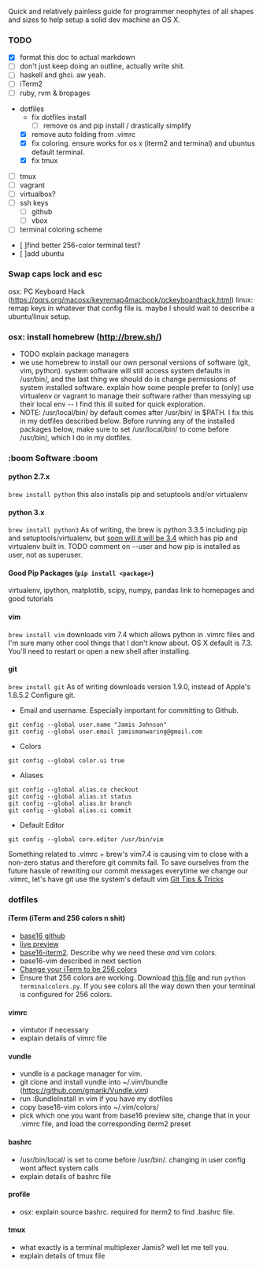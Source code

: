 Quick and relatively painless guide for programmer neophytes of all shapes and sizes to help 
setup a solid dev machine an OS X.

### TODO
- [x] format this doc to actual markdown
- [ ] don't just keep doing an outline, actually write shit.
- [ ] haskell and ghci. aw yeah.
- [ ] iTerm2
- [ ] ruby, rvm & bropages
- dotfiles
  - fix dotfiles install
    - [ ] remove os and pip install / drastically simplify
  - [x] remove auto folding from .vimrc
  - [x] fix coloring. ensure works for os x (iterm2 and terminal) and ubuntus default terminal.
  - [x] fix tmux
- [ ] tmux
- [ ] vagrant
- [ ] virtualbox?
- [ ] ssh keys
  - [ ] github
  - [ ] vbox
- [ ] terminal coloring scheme
- [ ]find better 256-color terminal test?
- [ ]add ubuntu

### Swap caps lock and esc
osx: PC Keyboard Hack (https://pqrs.org/macosx/keyremap4macbook/pckeyboardhack.html) 
linux: remap keys in whatever that config file is. maybe I should wait to describe a ubuntu/linux setup.

### osx: install homebrew (http://brew.sh/)
- TODO explain package managers
- we use homebrew to install our own personal versions of software (git, vim, python).
system software will still access system defaults in /usr/bin/, and the last thing we 
should do is change permissions of system installed software.  explain how some people 
prefer to (only) use virtualenv or vagrant to manage their software rather 
than messying up their local env -- I find this ill suited for quick exploration.
- NOTE: /usr/local/bin/ by default comes after /usr/bin/ in $PATH. I fix this in my dotfiles described
below. Before running any of the installed packages below, make sure to set /usr/local/bin/ to come 
before /usr/bin/, which I do in my dotfiles.

### :boom Software :boom
#### python 2.7.x
`brew install python`
this also installs pip and setuptools and/or virtualenv

#### python 3.x
`brew install python3`
As of writing, the brew is python 3.3.5 including pip and setuptools/virtualenv, but 
[soon will it will be 3.4](https://github.com/Homebrew/homebrew/wiki/Homebrew-and-Python) 
which has pip and virtualenv built in.
TODO comment on --user and how pip is installed as user, not as superuser.

#### Good Pip Packages (`pip install <package>`)
virtualenv, ipython, matplotlib, scipy, numpy, pandas
link to homepages and good tutorials

#### vim
`brew install vim`
downloads vim 7.4 which allows python in .vimrc files and I'm sure many other cool things 
that I don't know about.
OS X default is 7.3. You'll need to restart or open a new shell after installing.

#### git
`brew install git`
As of writing downloads version 1.9.0, instead of Apple's 1.8.5.2
Configure git.
- Email and username. Especially important for committing to Github.
```git
git config --global user.name "Jamis Johnson"
git config --global user.email jamismanwaring@gmail.com
```
- Colors
```git
git config --global color.ui true
```
- Aliases
```git
git config --global alias.co checkout
git config --global alias.st status
git config --global alias.br branch
git config --global alias.ci commit
```
- Default Editor
```git
git config --global core.editor /usr/bin/vim
```
Something related to .vimrc + brew's vim7.4 is causing vim to close with a non-zero 
status and therefore git commits fail. To save ourselves from the future hassle 
of rewriting our commit messages everytime we change our .vimrc, let's have git 
use the system's default vim
[Git Tips & Tricks](http://git-scm.com/book/en/Git-Basics-Tips-and-Tricks)

### dotfiles 
#### iTerm (iTerm and 256 colors n shit)
- [base16 github](https://github.com/chriskempson/base16)
- [live preview](http://chriskempson.github.io/base16/)
- [base16-iterm2](https://github.com/chriskempson/base16-iterm2). Describe why we need these *and* vim colors.
- base16-vim described in next section
- [Change your iTerm to be 256 colors](http://kevin.colyar.net/2011/01/pretty-vim-color-schemes-in-iterm2/?utm_source=rss&utm_medium=rss&utm_campaign=pretty-vim-color-schemes-in-iterm2)
- Ensure that 256 colors are working. Download [this file](https://raw.github.com/incitat/eran-dotfiles/master/bin/terminalcolors.py)
and run `python terminalcolors.py`. If you see colors all the way down then your terminal is configured for 256 colors.

#### vimrc
- vimtutor if necessary
- explain details of vimrc file
#### vundle
- vundle is a package manager for vim.
- git clone and install vundle into ~/.vim/bundle (https://github.com/gmarik/Vundle.vim)
- run :BundleInstall in vim if you have my dotfiles
- copy base16-vim colors into ~/.vim/colors/
- pick which one you want from base16 preview site, change that in your .vimrc file, and load the corresponding iterm2 preset
#### bashrc
- /usr/bin/local/ is set to come before /usr/bin/. changing in user config wont affect system calls
- explain details of bashrc file
#### profile
- osx: explain source bashrc. required for iterm2 to find .bashrc file.
#### tmux
- what exactly is a terminal multiplexer Jamis? well let me tell you.
- explain details of tmux file

